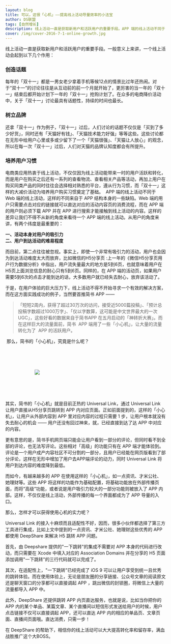 ```yaml
---
layout: blog
title: 可以，这很「心机」——提高线上活动导量效率的小法宝
author: DS联盟
tags: [自然增长]
description: 线上活动一直是获取新用户和活跃用户的重要手段。APP 端的线上活动不同于 Web 端的线上活动，这样的不同来自于 APP 结构本身的一些缺陷。Web 端的用户只需要点击对应的链接就可以直达对应的活动内容页的消费流程，而在 APP 端的用户则必须下载 APP 并在 APP 进行搜索才能接触到线上活动的内容。
cover: /img/cover-2016-7-1-online-growth.jpg
---
```


<!--
<div style="text-align:center;width:100%;margin:5rem 0;">  
    <img src="http://qn.fds.so/ds-static/blog-online-growth-1.jpg" style="max-width:80%;min-width:320px"/>
</div>
-->

线上活动一直是获取新用户和活跃用户的重要手段。一般意义上来讲，一个线上活动会起到以下几个作用：

### 创造话题

每年的「双十一」都是一男女老少拿着手机等候12点的情景比过年还热闹。对于“双十一”的讨论往往是从互动前的前一个月就开始了，更厉害的当一年的「双十一」结束后都开始计划下一年的「双十一」抢购计划了。在众多的电商降价活动中，关于「双十一」讨论最具有话题性，持续的时间也最长。


### 树立品牌

还拿「双十一」作为例子，「双十一」过后，人们讨论的话题不仅仅是「买到了多少好货」，同时还有「天猫好有钱」、「天猫技术能力好强」等等这些。这些讨论都在无形中给用户心里或多或少留下了一个「天猫很强」、「天猫让人放心」的观念，所以在每一次「双十一」过后，人们对天猫的品牌认知度都会有所提升。 

### 培养用户习惯

电商类应用热衷于线上活动，不仅仅因为线上活动能带来一时的用户活跃和转化，而是用户在购买之后还有一系列的查看物流、查看相关产品等活动，再加上用户在购买同类产品的同时往往会选择相对熟悉的平台，遵从行为习惯，而「双十一」这样的大减价活动为培养用户购买习惯奠定了基础。  APP
端的线上活动不同于 Web 端的线上活动，这样的不同来自于 APP
结构本身的一些缺陷。Web
端的用户只需要点击对应的链接就可以直达对应的活动内容页的消费流程，而在 APP
端的用户则必须下载 APP 并在 APP
进行搜索才能接触到线上活动的内容。这样的差异让我们不得不从新的角度来看待一个
APP 端的线上活动。从用户的角度来讲，有两个纬度是最重要的：

**一、活动本身对用户的吸引力**  
**二、用户到达活动的难易程度**
 
而目前，第二点往往被忽视。事实上，即使一个非常有吸引力的活动，用户也会因为到达活动难度太大而放弃，比如微信的H5分享页 :上一年的《微信H5分享页用户行为数据分析》中指出，用户流失量最大的地方是5到6页，也就意味着用户在H5页上面浏览信息的耐心只有5到6页。同样的，在 APP 端的活动页，如果用户需要5到6次的点击才能到达的话，大多数用户就已经失去耐心，放弃该活动了。

于是，在用户体验的巨大压力下，线上活动不得不开始寻求一个有效的解决方案，而在这方面实践成功的例子，当然要首推简书
APP —— 

>「短短2周内，获得了超过30万次的访问，接受近5000篇投稿」、「预计总投稿字数超过1000万字」、「仅以字数算，这可能是中文世界最大的一次UGC」，这些好看的数据来自于简书APP 在五月启动的「神转折大赛」。而在这样巨大的流量面前，简书  APP 端用了一些「小心机」，让大量的流量转化为了  APP 的活跃用户。

 那么，简书的「小心机」，究竟是什么呢？


<div style="text-align:center;width:100%;margin:5rem 0;">  
    <img src="http://qn.fds.so/ds-static/blog-online-growth-2.jpg" style="max-width:80%;min-width:320px"/>
</div>


其实，简书的「小心机」就是目前正热的 Universal Link，通过 Universal Link 让用户直接从H5分享页跳转到 APP
内对应页面。正如前面提到的，这样的「小心机」，让用户从外部内容到 APP
里对应内容的过程只需要 1 步，让用户根本就没有失去耐心的机会 —— 用户还没有回过神来，就，已经直接到达了达 APP
中对应的内容。

更有意思的是，简书手机网页端只能会让用户看到一部分的评论，但同时看不到全部的评论，也无法写评论。这些相对「高级」的功能只有在 APP
端才能体验到。评论是一个用户成产内容社区不可分割的一部分，且用户已经能在网页版看到了部分评论，这样在无形中增加了用户去APP端评论的动力，同时 Universal
Link 将用户到达内容的难度降到最低。 

而如今，有越来越多的 APP 在使用这样的「小心机」，如一点资讯、才米公社、她理财等。这些 APP
将这样的功能作为基础配置，将基础功能放在外部传播页面，而将“高级”功能，或者说是用户吸引力较大的一部分功能则被放入了
APP 内部。这样，不仅仅是线上活动，外部传播的每一个界面都成为了 APP 导量的入口。

那么，怎样才可以获得使用心机的实力呢？


Universal Link 的接入十麻烦而且适配性不好，因而，很多小伙伴都选择了第三方工具进行集成，比如上文中提到的一点资讯、才米公社、她理财这些优秀的
APP 都使用 DeepShare 来解决 H5 跳转 APP 问题。

首先，由 Deepshare 提供的"一下跳转"的集成不需要对 APP
本身的代码进行改动，而只需要在 Xcode 中填入对应的 Association Domains
并在分享的 H5 页面添加调用"一下跳转"的三行代码就可以完成了。

其次，在适配性上，"一下跳转"已经完成了 iOS 9
可以让用户享受到统一且优秀的跳转体验。而在使用体验上，无论是朋友圈的分享链接、公众号文章的阅读原文还是聊天窗口的分享都可以直接调起
APP ，跳出微信的封锁圈，将微信上大量的流量都导入 APP 中。

此外，DeepShare 还提供跳转 APP 内页直达服务，也就是说，比如当你把你的 APP
内的某个单品、某篇文章、某个直播间以短信形式发送给用户的时候，用户点击链接不仅可以直接调起
APP，还可以直达 APP 内的相应的单品页、文章页面、直播间页面哦。直达消费，只需一步！

在 DeepShare 的帮助下，相信你的线上活动可以大大提高转化率和留存率，满血战胜推广这个大BOSS。

